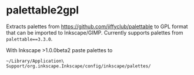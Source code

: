 # palettable2gpl

Extracts palettes from https://github.com/jiffyclub/palettable to GPL format
that can be imported to Inkscape/GIMP.
Currently supports palettes from `palettable==3.3.0`.

With Inkscape >1.0.0beta2 paste palettes to

```
~/Library/Application\ Support/org.inkscape.Inkscape/config/inkscape/palettes/
```
